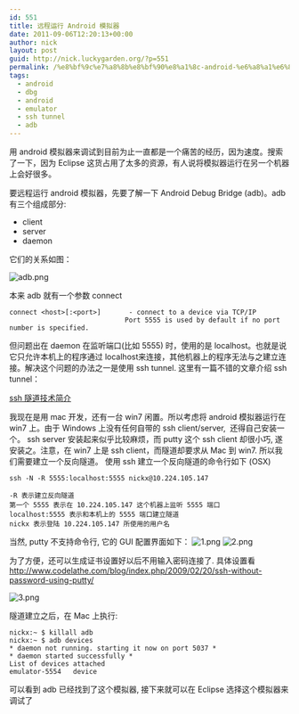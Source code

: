 ```yaml
---
id: 551
title: 远程运行 Android 模拟器
date: 2011-09-06T12:20:13+00:00
author: nick
layout: post
guid: http://nick.luckygarden.org/?p=551
permalink: /%e8%bf%9c%e7%a8%8b%e8%bf%90%e8%a1%8c-android-%e6%a8%a1%e6%8b%9f%e5%99%a8/
tags:
  - android
  - dbg
  - android
  - emulator
  - ssh tunnel
  - adb
---
```

用 android 模拟器来调试到目前为止一直都是一个痛苦的经历，因为速度。搜索了一下，因为 Eclipse 这货占用了太多的资源，有人说将模拟器运行在另一个机器上会好很多。

要远程运行 android 模拟器，先要了解一下 Android Debug Bridge (adb)。adb 有三个组成部分:

* client
* server
* daemon

它们的关系如图：

![adb.png]({{site.url}}/attachments/2011/09/adb.png) 

本来 adb 就有一个参数 connect

	connect <host>[:<port>]       - connect to a device via TCP/IP
                                 Port 5555 is used by default if no port number is specified.
                                 
但问题出在 daemon 在监听端口(比如 5555) 时，使用的是 localhost。也就是说它只允许本机上的程序通过 localhost来连接，其他机器上的程序无法与之建立连接。解决这个问题的办法之一是使用 ssh tunnel. 这里有一篇不错的文章介绍 ssh tunnel：

[ssh 隧道技术简介](http://blog.jianingy.com/2009/09/ssh%E9%9A%A7%E9%81%93%E6%8A%80%E6%9C%AF%E7%AE%80%E4%BB%8B/)

我现在是用 mac 开发，还有一台 win7 闲置。所以考虑将 android 模拟器运行在 win7 上。由于 Windows 上没有任何自带的 ssh client/server,  还得自己安装一个。 ssh server 安装起来似乎比较麻烦，而 putty 这个 ssh client 却很小巧, 遂安装之。注意，在 win7 上是 ssh client，而隧道却要求从 Mac 到 win7. 所以我们需要建立一个反向隧道。
使用 ssh 建立一个反向隧道的命令行如下 (OSX)

	ssh -N -R 5555:localhost:5555 nickx@10.224.105.147

	-R 表示建立反向隧道
	第一个 5555 表示在 10.224.105.147 这个机器上监听 5555 端口
	localhost:5555 表示和本机上的 5555 端口建立隧道
	nickx 表示登陆 10.224.105.147 所使用的用户名

当然, putty 不支持命令行, 它的 GUI 配置界面如下：
![1.png]({{site.url}}/attachments/2011/09/1.png)
![2.png]({{site.url}}/attachments/2011/09/2.png)

为了方便，还可以生成证书设置好以后不用输入密码连接了. 具体设置看
<http://www.codelathe.com/blog/index.php/2009/02/20/ssh-without-password-using-putty/>

![3.png]({{site.url}}/attachments/2011/09/3.png)

隧道建立之后，在 Mac 上执行:

	nickx:~ $ killall adb
	nickx:~ $ adb devices
	* daemon not running. starting it now on port 5037 *
	* daemon started successfully *
	List of devices attached
	emulator-5554	device
 
可以看到 adb 已经找到了这个模拟器, 接下来就可以在 Eclipse 选择这个模拟器来调试了
